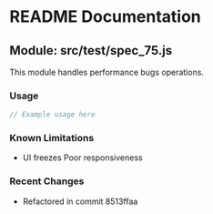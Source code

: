 # README Documentation

## Module: src/test/spec_75.js

This module handles performance bugs operations.

### Usage

```java
// Example usage here
```

### Known Limitations

- UI freezes Poor responsiveness

### Recent Changes

- Refactored in commit 8513ffaa
